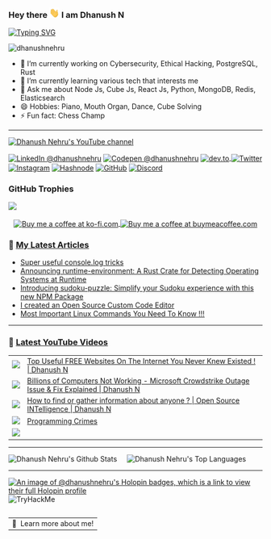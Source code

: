 ### <p>Hey there <img src="https://raw.githubusercontent.com/DhanushNehru/DhanushNehru/master/assets/wave.gif" width="20px" height="20px"/> I am Dhanush N</p> 

[![Typing SVG](https://readme-typing-svg.demolab.com?font=Fira+Code&weight=100&size=15&duration=7000&pause=1000&width=435&lines=Tech+Autodidact%2C+Engineer+%26+Programmer;Loves+to+solve+technology+problems+by+code;Likes+to+build+scalable%2C+secure+applications)](https://git.io/typing-svg)

<p align="left"> <img src="https://komarev.com/ghpvc/?username=dhanushnehru&label=Profile%20views&color=0e75b6&style=flat" alt="dhanushnehru" /> </p>

- 🔭 I’m currently working on Cybersecurity, Ethical Hacking, PostgreSQL, Rust
- 🌱 I’m currently learning various tech that interests me
- 💬 Ask me about Node Js, Cube Js, React Js, Python, MongoDB, Redis, Elasticsearch
- 😄 Hobbies: Piano, Mouth Organ, Dance, Cube Solving
- ⚡ Fun fact: Chess Champ

---

<p align="left">

<a href="http://youtube.com/@dhanushnehru?sub_confirmation=1">
    <img src="https://img.shields.io/youtube/channel/views/UCkPSG_rUGJqAXmcajZ0mNMw?style=for-the-badge&logo=youtube&label=Youtube&color=FF0000" alt="Dhanush Nehru's YouTube channel"/>
</a>

<a href="https://www.linkedin.com/in/dhanushnehru/"><img alt="LinkedIn @dhanushnehru" align="center" src="https://img.shields.io/badge/LINKEDIN-blue.svg?logo=linkedin&style=for-the-badge" /></a>
<a href="https://codepen.io/dhanushnehru" target="blank"><img alt="Codepen @dhanushnehru" align="center" src="https://img.shields.io/badge/CODEPEN-greenblue.svg?logo=codepen&style=for-the-badge" /></a>
<a href="https://dev.to/dhanushnehru" target="blank"><img align="center" src="https://img.shields.io/badge/DEV.TO-black.svg?logo=dev.to&style=for-the-badge" alt="dev.to"/>
<a href="https://twitter.com/Dhanush_Nehru" target="blank"><img alt="Twitter" align="center" src="https://img.shields.io/badge/TWITTER-lightblue.svg?logo=twitter&style=for-the-badge" /></a>
<a href="https://instagram.com/dhanush_nehru" target="blank"><img alt="Instagram" align="center" src="https://img.shields.io/badge/INSTAGRAM-orange.svg?logo=instagram&style=for-the-badge" /></a>
<a href="https://hashnode.com/@dhanushnehru"><img alt="Hashnode" align="center" src="https://img.shields.io/badge/HASHNODE-darkblue.svg?logo=hashnode&style=for-the-badge" title="Hashnode"/></a>
<a href="https://github.com/DhanushNehru"><img alt="GitHub" align="center" src="https://img.shields.io/badge/GITHUB-black.svg?logo=github&logoColor=white&style=for-the-badge" title="GitHub"/></a>
<a href="https://discord.gg/Yn9g6KuWyA"><img alt="Discord" align="center" src="https://img.shields.io/badge/Discord-gray.svg?logo=discord&logoColor=white&style=for-the-badge" title="Discord"/></a>
</p>

### GitHub Trophies
<img src="https://github-profile-trophy.vercel.app/?username=DhanushNehru&theme=juicyfresh&no-bg=true" />

<p align="center">
  <a href="https://ko-fi.com/dhanushnehru"> 
    <img align="center" src="https://cdn.ko-fi.com/cdn/kofi3.png?v=3" height="50" width="210" alt="Buy me a coffee at ko-fi.com" />
  </a>
  <a href="https://www.buymeacoffee.com/dhanushnehru"> 
    <img align="center" src="https://cdn.buymeacoffee.com/buttons/v2/default-yellow.png" height="50" width="210" alt="Buy me a coffee at buymeacoffee.com" />
  </a>
</p>

<!-- **📕 Latest dev.to posts [@dhanushnehru](https://dev.to/dhanushnehru)** -->
<!-- DEVTO-BLOG-LIST:START -->
<!-- DEVTO-BLOG-LIST:END --> 

### 📕 [My Latest Articles](https://hashnode.com/@dhanushnehru)
<!-- HASHNODE-BLOG-LIST:START -->
- [Super useful console.log tricks](https://dhanushnehru.hashnode.dev/super-useful-consolelog-tricks)
- [Announcing runtime-environment: A Rust Crate for Detecting Operating Systems at Runtime](https://dhanushnehru.hashnode.dev/announcing-runtime-environment-a-rust-crate-for-detecting-operating-systems-at-runtime)
- [Introducing sudoku-puzzle: Simplify your Sudoku experience with this new NPM Package](https://dhanushnehru.hashnode.dev/introducing-sudoku-puzzle-simplify-your-sudoku-experience-with-this-new-npm-package)
- [I created an Open Source Custom Code Editor](https://dhanushnehru.hashnode.dev/i-created-an-open-source-custom-code-editor)
- [Most Important Linux Commands You Need To Know !!!](https://dhanushnehru.hashnode.dev/most-important-linux-commands-you-need-to-know)
<!-- HASHNODE-BLOG-LIST:END -->

---

### 🎥 [Latest YouTube Videos](https://youtube.com/@dhanushnehru?sub_confirmation=1)
<table>
<!-- YOUTUBE-VIDEOS-LIST:START --><tr><td><a href="https://www.youtube.com/watch?v=JF7Rin9OD3A"><img width="140px" src="https://i.ytimg.com/vi/JF7Rin9OD3A/mqdefault.jpg"></a></td>
<td><a href="https://www.youtube.com/watch?v=JF7Rin9OD3A">Top Useful FREE Websites On The Internet You Never Knew Existed ! | Dhanush N</a><br/></td></tr>
<tr><td><a href="https://www.youtube.com/watch?v=GgP0EyuN8GA"><img width="140px" src="https://i.ytimg.com/vi/GgP0EyuN8GA/mqdefault.jpg"></a></td>
<td><a href="https://www.youtube.com/watch?v=GgP0EyuN8GA">Billions of Computers Not Working - Microsoft Crowdstrike Outage Issue &amp; Fix Explained | Dhanush N</a><br/></td></tr>
<tr><td><a href="https://www.youtube.com/watch?v=WgngcxccN3s"><img width="140px" src="https://i.ytimg.com/vi/WgngcxccN3s/mqdefault.jpg"></a></td>
<td><a href="https://www.youtube.com/watch?v=WgngcxccN3s">How to find or gather information about anyone ? | Open Source INTelligence | Dhanush N</a><br/></td></tr>
<tr><td><a href="https://www.youtube.com/watch?v=FXjbcNiEVzA"><img width="140px" src="https://i.ytimg.com/vi/FXjbcNiEVzA/mqdefault.jpg"></a></td>
<td><a href="https://www.youtube.com/watch?v=FXjbcNiEVzA">Programming Crimes</a><br/></td></tr>
<tr><td><a href="https://www.youtube.com/watch?v=CUE_IoNBSCw"><img width="140px" src="https://i.ytimg.com/vi/CUE_IoNBSCw/mqdefault.jpg"></a></td>
<td><a href="https://www.youtube.com/watch?v=CUE_IoNBSCw">‎</a><br/></td></tr>
<!-- YOUTUBE-VIDEOS-LIST:END -->
</table>

---

![Dhanush Nehru's Github Stats](https://github-readme-stats.vercel.app/api?username=DhanushNehru&show_icons=true&theme=dracula)  &nbsp; &nbsp; ![Dhanush Nehru's Top Languages](https://github-readme-stats.vercel.app/api/top-langs/?username=DhanushNehru&theme=dracula&include_all_commits=true&count_private=true&layout=compact)

---

[![An image of @dhanushnehru's Holopin badges, which is a link to view their full Holopin profile](https://holopin.me/dhanushnehru)](https://holopin.io/@dhanushnehru)
<img src="https://tryhackme-badges.s3.amazonaws.com/dhanushnehru.png" alt="TryHackMe">

<a href="https://www.google.com/search?q=Dhanush+Nehru">
  <table align="left">
      <tr>
          <td>
            🙂&nbsp;&nbsp;Learn more about me!
          </td>
      </tr>
  </table>
</a>

---
